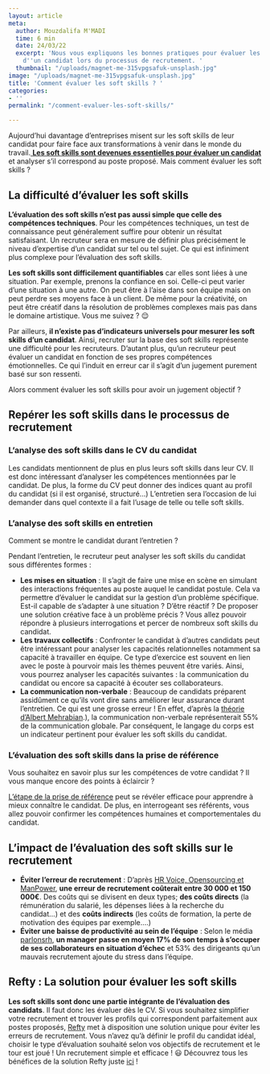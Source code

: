 ```yaml
---
layout: article
meta:
  author: Mouzdalifa M'MADI
  time: 6 min
  date: 24/03/22
  excerpt: 'Nous vous expliquons les bonnes pratiques pour évaluer les soft skills
    d''un candidat lors du processus de recrutement. '
  thumbnail: "/uploads/magnet-me-315vpgsafuk-unsplash.jpg"
image: "/uploads/magnet-me-315vpgsafuk-unsplash.jpg"
title: 'Comment évaluer les soft skills ? '
categories:
- ''
permalink: "/comment-evaluer-les-soft-skills/"

---
```

Aujourd’hui davantage d’entreprises misent sur les soft skills de leur candidat pour faire face aux transformations à venir dans le monde du travail.[ **Les soft skills sont devenues essentielles pour évaluer un candidat**](https://blog.refty.co/c-est-quoi-les-soft-skills/) et analyser s’il correspond au poste proposé. Mais comment évaluer les soft skills ?

## La difficulté d’évaluer les soft skills

**L’évaluation des soft skills n’est pas aussi simple que celle des compétences techniques**. Pour les compétences techniques, un test de connaissance peut généralement suffire pour obtenir un résultat satisfaisant. Un recruteur sera en mesure de définir plus précisément le niveau d’expertise d’un candidat sur tel ou tel sujet. Ce qui est infiniment plus complexe pour l’évaluation des soft skills.

**Les soft skills sont difficilement quantifiables** car elles sont liées à une situation. Par exemple, prenons la confiance en soi. Celle-ci peut varier d’une situation à une autre. On peut être à l’aise dans son équipe mais on peut perdre ses moyens face à un client. De même pour la créativité, on peut être créatif dans la résolution de problèmes complexes mais pas dans le domaine artistique. Vous me suivez ? 😌

Par ailleurs, **il n’existe pas d’indicateurs universels pour mesurer les soft skills d’un candidat**. Ainsi, recruter sur la base des soft skills représente une difficulté pour les recruteurs. D’autant plus, qu’un recruteur peut évaluer un candidat en fonction de ses propres compétences émotionnelles. Ce qui l’induit en erreur car il s’agit d’un jugement purement basé sur son ressenti.

Alors comment évaluer les soft skills pour avoir un jugement objectif ?

## Repérer les soft skills dans le processus de recrutement

### L’analyse des soft skills dans le CV du candidat

Les candidats mentionnent de plus en plus leurs soft skills dans leur CV. Il est donc intéressant d’analyser les compétences mentionnées par le candidat. De plus, la forme du CV peut donner des indices quant au profil du candidat (si il est organisé, structuré...) L’entretien sera l’occasion de lui demander dans quel contexte il a fait l’usage de telle ou telle soft skills.

### L’analyse des soft skills en entretien

Comment se montre le candidat durant l’entretien ?

Pendant l’entretien, le recruteur peut analyser les soft skills du candidat sous différentes formes :

* **Les mises en situation** : Il s’agit de faire une mise en scène en simulant des interactions fréquentes au poste auquel le candidat postule. Cela va permettre d’évaluer le candidat sur la gestion d’un problème spécifique. Est-il capable de s’adapter à une situation ? D’être réactif ? De proposer une solution créative face à un problème précis ? Vous allez pouvoir répondre à plusieurs interrogations et percer de nombreux soft skills du candidat.
* **Les travaux collectifs** : Confronter le candidat à d’autres candidats peut être intéressant pour analyser les capacités relationnelles notamment sa capacité à travailler en équipe. Ce type d’exercice est souvent en lien avec le poste à pourvoir mais les thèmes peuvent être variés. Ainsi, vous pourrez analyser les capacités suivantes : la communication du candidat ou encore sa capacité à écouter ses collaborateurs.
* **La communication non-verbale** : Beaucoup de candidats préparent assidûment ce qu’ils vont dire sans améliorer leur assurance durant l’entretien. Ce qui est une grosse erreur ! En effet, d’après la [théorie d’Albert Mehrabian](https://www.ares88.fr/preparer-les-60-premieres-secondes-dun-entretien/#:\~:text=%C2%AB%20La%20r%C3%A8gle%20des%203%20V%20%C2%BB%20de%20Mehrabian&text=Bas%C3%A9e%20sur%20deux%20%C3%A9tudes%20effectu%C3%A9es,Visuel%20dans%20une%20communication%20orale.&text=%E2%80%93%2055%20%25%20de%20la%20communication%20est,visage%20et%20du%20langage%20corporel).), la communication non-verbale représenterait 55% de la communication globale. Par conséquent, le langage du corps est un indicateur pertinent pour évaluer les soft skills du candidat.

### L’évaluation des soft skills dans la prise de référence

Vous souhaitez en savoir plus sur les compétences de votre candidat ? Il vous manque encore des points à éclaircir ?

[L’étape de la prise de référence](https://blog.refty.co/c-est-quoi-la-prise-de-r%C3%A9f%C3%A9rence/) peut se révéler efficace pour apprendre à mieux connaître le candidat. De plus, en interrogeant ses référents, vous allez pouvoir confirmer les compétences humaines et comportementales du candidat.

## L’impact de l’évaluation des soft skills sur le recrutement

* **Éviter l’erreur de recrutement** : D’après [HR Voice, Opensourcing et ManPower](https://www.collock.com/2020/02/25/cout-mauvais-recrutement/), **une erreur de recrutement coûterait entre 30 000 et 150 000€**. Des coûts qui se divisent en deux types; **des coûts directs** (la rémunération du salarié, les dépenses liées à la recherche du candidat...) et des **coûts indirects** (les coûts de formation, la perte de motivation des équipes par exemple....)
* **Éviter une baisse de productivité au sein de l’équipe** : Selon le média [parlonsrh](https://www.parlonsrh.com/media/erreur-de-recrutement-dun-commercial-combien-ca-coute/#:\~:text=Une%20erreur%20de%20recrutement%20co%C3%BBte%20entre%20150%20000%20%E2%82%AC%20et%20200%20000%20%E2%82%AC,-Recruter%20un%20collaborateur&text=Les%20co%C3%BBts%20indirects%20sont%20estim%C3%A9s,aupr%C3%A8s%20des%20prospects%20et%20clients%E2%80%A6), **un manager passe en moyen 17% de son temps à s’occuper de ses collaborateurs en situation d’échec** et 53% des dirigeants qu’un mauvais recrutement ajoute du stress dans l’équipe.

## Refty : La solution pour évaluer les soft skills

**Les soft skills sont donc une partie intégrante de l’évaluation des candidats**. Il faut donc les évaluer dès le CV. Si vous souhaitez simplifier votre recrutement et trouver les profils qui correspondent parfaitement aux postes proposés, [Refty](https://refty.co/product) met à disposition une solution unique pour éviter les erreurs de recrutement. Vous n’avez qu’à définir le profil du candidat idéal, choisir le type d’évaluation souhaité selon vos objectifs de recrutement et le tour est joué ! Un recrutement simple et efficace ! 😃 Découvrez tous les bénéfices de la solution Refty juste [ici](https://blog.refty.co/benefices-refty-selon-nos-clients/) !